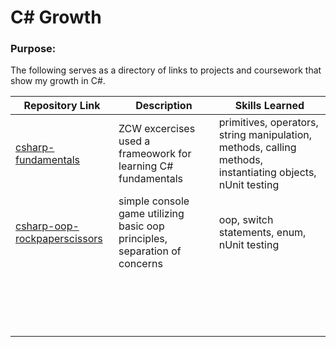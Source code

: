 # C# Growth

### Purpose:

The following serves as a directory of links to projects and coursework that show my growth in C#.

| Repository Link                                              | Description                                                  | Skills Learned                                               |
| ------------------------------------------------------------ | ------------------------------------------------------------ | ------------------------------------------------------------ |
| [csharp-fundamentals](https://github.com/KATRINAHIGH/csharp-fundamentals) | ZCW excercises used a frameowork for learning C# fundamentals | primitives, operators, string manipulation, methods, calling methods, instantiating objects, nUnit testing |
| [csharp-oop-rockpaperscissors](https://github.com/KATRINAHIGH/csharp-oop-rockpaperscissors) | simple console game utilizing basic oop principles, separation of concerns | oop, switch statements, enum, nUnit testing                  |
|                                                              |                                                              |                                                              |
|                                                              |                                                              |                                                              |
|                                                              |                                                              |                                                              |
|                                                              |                                                              |                                                              |
|                                                              |                                                              |                                                              |
|                                                              |                                                              |                                                              |
|                                                              |                                                              |                                                              |
|                                                              |                                                              |                                                              |
|                                                              |                                                              |                                                              |
|                                                              |                                                              |                                                              |
|                                                              |                                                              |                                                              |
|                                                              |                                                              |                                                              |
|                                                              |                                                              |                                                              |
|                                                              |                                                              |                                                              |
|                                                              |                                                              |                                                              |
|                                                              |                                                              |                                                              |
|                                                              |                                                              |                                                              |

